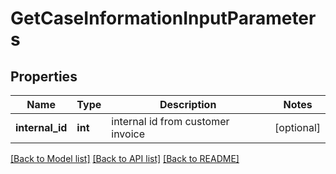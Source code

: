 # GetCaseInformationInputParameters

## Properties
Name | Type | Description | Notes
------------ | ------------- | ------------- | -------------
**internal_id** | **int** | internal id from customer invoice | [optional] 

[[Back to Model list]](../../README.md#documentation-for-models) [[Back to API list]](../../README.md#documentation-for-api-endpoints) [[Back to README]](../../README.md)

